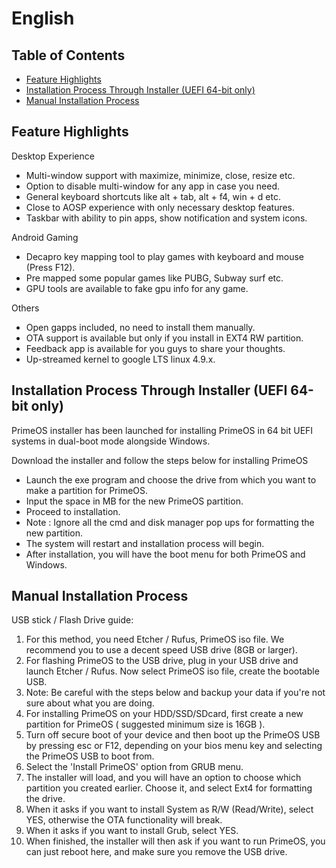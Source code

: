 # English

## Table of Contents
* [Feature Highlights](#feature-highlights)
* [Installation Process Through Installer (UEFI 64-bit only)](#installation-process-through-installer-uefi-64-bit-only)
* [Manual Installation Process](#manual-installation-process)

## Feature Highlights
Desktop Experience
* Multi-window support with maximize, minimize, close, resize etc.
* Option to disable multi-window for any app in case you need.
* General keyboard shortcuts like alt + tab, alt + f4, win + d etc.
* Close to AOSP experience with only necessary desktop features.
* Taskbar with ability to pin apps, show notification and system icons.
  
Android Gaming
* Decapro key mapping tool to play games with keyboard and mouse (Press F12).
* Pre mapped some popular games like PUBG, Subway surf etc.
* GPU tools are available to fake gpu info for any game.
  
Others
* Open gapps included, no need to install them manually.
* OTA support is available but only if you install in EXT4 RW partition.
* Feedback app is available for you guys to share your thoughts.
* Up-streamed kernel to google LTS linux 4.9.x.
  
## Installation Process Through Installer (UEFI 64-bit only)
PrimeOS installer has been launched for installing PrimeOS in 64 bit UEFI systems in dual-boot mode alongside Windows.

Download the installer and follow the steps below for installing PrimeOS
* Launch the exe program and choose the drive from which you want to make a partition for PrimeOS.
* Input the space in MB for the new PrimeOS partition.
* Proceed to installation.
* Note : Ignore all the cmd and disk manager pop ups for formatting the new partition.
* The system will restart and installation process will begin.
* After installation, you will have the boot menu for both PrimeOS and Windows.

## Manual Installation Process
USB stick / Flash Drive guide:
1. For this method, you need Etcher / Rufus, PrimeOS iso file. We recommend you to use a decent speed USB drive (8GB or larger).
2. For flashing PrimeOS to the USB drive, plug in your USB drive and launch Etcher / Rufus. Now select PrimeOS iso file, create the bootable USB.
3. Note: Be careful with the steps below and backup your data if you're not sure about what you are doing.
4. For installing PrimeOS on your HDD/SSD/SDcard, first create a new partition for PrimeOS ( suggested minimum size is 16GB ).
4. Turn off secure boot of your device and then boot up the PrimeOS USB by pressing esc or F12, depending on your bios menu key and selecting the PrimeOS USB to boot from.
6. Select the 'Install PrimeOS' option from GRUB menu.
7. The installer will load, and you will have an option to choose which partition you created earlier. Choose it, and select Ext4 for formatting the drive.
8. When it asks if you want to install System as R/W (Read/Write), select YES, otherwise the OTA functionality will break.
9. When it asks if you want to install Grub, select YES.
10. When finished, the installer will then ask if you want to run PrimeOS, you can just reboot here, and make sure you remove the USB drive.
